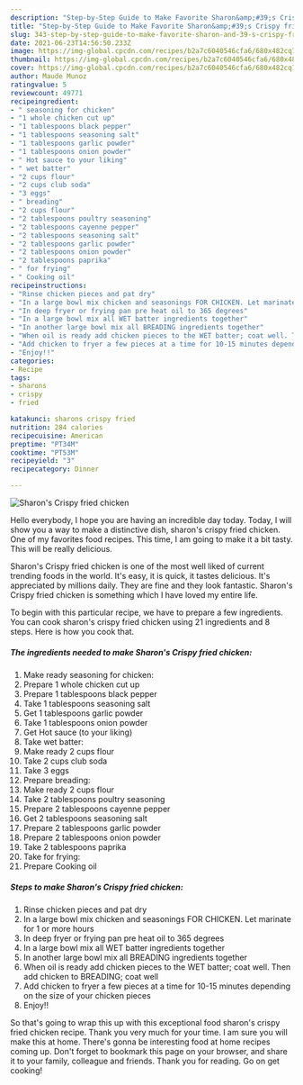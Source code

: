 ```yaml
---
description: "Step-by-Step Guide to Make Favorite Sharon&amp;#39;s Crispy fried chicken"
title: "Step-by-Step Guide to Make Favorite Sharon&amp;#39;s Crispy fried chicken"
slug: 343-step-by-step-guide-to-make-favorite-sharon-and-39-s-crispy-fried-chicken
date: 2021-06-23T14:56:50.233Z
image: https://img-global.cpcdn.com/recipes/b2a7c6040546cfa6/680x482cq70/sharons-crispy-fried-chicken-recipe-main-photo.jpg
thumbnail: https://img-global.cpcdn.com/recipes/b2a7c6040546cfa6/680x482cq70/sharons-crispy-fried-chicken-recipe-main-photo.jpg
cover: https://img-global.cpcdn.com/recipes/b2a7c6040546cfa6/680x482cq70/sharons-crispy-fried-chicken-recipe-main-photo.jpg
author: Maude Munoz
ratingvalue: 5
reviewcount: 49771
recipeingredient:
- " seasoning for chicken"
- "1 whole chicken cut up"
- "1 tablespoons black pepper"
- "1 tablespoons seasoning salt"
- "1 tablespoons garlic powder"
- "1 tablespoons onion powder"
- " Hot sauce to your liking"
- " wet batter"
- "2 cups flour"
- "2 cups club soda"
- "3 eggs"
- " breading"
- "2 cups flour"
- "2 tablespoons poultry seasoning"
- "2 tablespoons cayenne pepper"
- "2 tablespoons seasoning salt"
- "2 tablespoons garlic powder"
- "2 tablespoons onion powder"
- "2 tablespoons paprika"
- " for frying"
- " Cooking oil"
recipeinstructions:
- "Rinse chicken pieces and pat dry"
- "In a large bowl mix chicken and seasonings FOR CHICKEN. Let marinate for 1 or more hours"
- "In deep fryer or frying pan pre heat oil to 365 degrees"
- "In a large bowl mix all WET batter ingredients together"
- "In another large bowl mix all BREADING ingredients together"
- "When oil is ready add chicken pieces to the WET batter; coat well. Then add chicken to BREADING; coat well"
- "Add chicken to fryer a few pieces at a time for 10-15 minutes depending on the size of your chicken pieces"
- "Enjoy!!"
categories:
- Recipe
tags:
- sharons
- crispy
- fried

katakunci: sharons crispy fried 
nutrition: 284 calories
recipecuisine: American
preptime: "PT34M"
cooktime: "PT53M"
recipeyield: "3"
recipecategory: Dinner

---
```



![Sharon&#39;s Crispy fried chicken](https://img-global.cpcdn.com/recipes/b2a7c6040546cfa6/680x482cq70/sharons-crispy-fried-chicken-recipe-main-photo.jpg)

Hello everybody, I hope you are having an incredible day today. Today, I will show you a way to make a distinctive dish, sharon&#39;s crispy fried chicken. One of my favorites food recipes. This time, I am going to make it a bit tasty. This will be really delicious.



Sharon&#39;s Crispy fried chicken is one of the most well liked of current trending foods in the world. It's easy, it is quick, it tastes delicious. It's appreciated by millions daily. They are fine and they look fantastic. Sharon&#39;s Crispy fried chicken is something which I have loved my entire life.


To begin with this particular recipe, we have to prepare a few ingredients. You can cook sharon&#39;s crispy fried chicken using 21 ingredients and 8 steps. Here is how you cook that.

<!--inarticleads1-->

##### The ingredients needed to make Sharon&#39;s Crispy fried chicken:

1. Make ready  seasoning for chicken:
1. Prepare 1 whole chicken cut up
1. Prepare 1 tablespoons black pepper
1. Take 1 tablespoons seasoning salt
1. Get 1 tablespoons garlic powder
1. Take 1 tablespoons onion powder
1. Get  Hot sauce (to your liking)
1. Take  wet batter:
1. Make ready 2 cups flour
1. Take 2 cups club soda
1. Take 3 eggs
1. Prepare  breading:
1. Make ready 2 cups flour
1. Take 2 tablespoons poultry seasoning
1. Prepare 2 tablespoons cayenne pepper
1. Get 2 tablespoons seasoning salt
1. Prepare 2 tablespoons garlic powder
1. Prepare 2 tablespoons onion powder
1. Take 2 tablespoons paprika
1. Take  for frying:
1. Prepare  Cooking oil




<!--inarticleads2-->

##### Steps to make Sharon&#39;s Crispy fried chicken:

1. Rinse chicken pieces and pat dry
1. In a large bowl mix chicken and seasonings FOR CHICKEN. Let marinate for 1 or more hours
1. In deep fryer or frying pan pre heat oil to 365 degrees
1. In a large bowl mix all WET batter ingredients together
1. In another large bowl mix all BREADING ingredients together
1. When oil is ready add chicken pieces to the WET batter; coat well. Then add chicken to BREADING; coat well
1. Add chicken to fryer a few pieces at a time for 10-15 minutes depending on the size of your chicken pieces
1. Enjoy!!




So that's going to wrap this up with this exceptional food sharon&#39;s crispy fried chicken recipe. Thank you very much for your time. I am sure you will make this at home. There's gonna be interesting food at home recipes coming up. Don't forget to bookmark this page on your browser, and share it to your family, colleague and friends. Thank you for reading. Go on get cooking!
